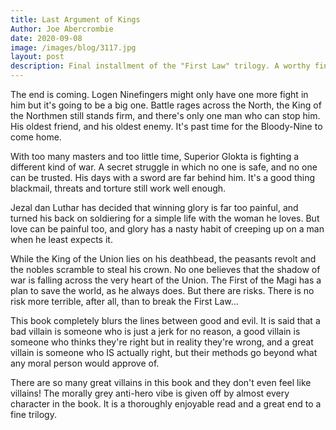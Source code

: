 ```yaml
---
title: Last Argument of Kings
Author: Joe Abercrombie
date: 2020-09-08
image: /images/blog/3117.jpg
layout: post
description: Final installment of the "First Law" trilogy. A worthy finale which highlights all the shades of grey...
---
```


The end is coming. Logen Ninefingers might only have one more fight in him but it's going to be a big one. Battle rages across the North, the King of the Northmen still stands firm, and there's only one man who can stop him. His oldest friend, and his oldest enemy. It's past time for the Bloody-Nine to come home.

With too many masters and too little time, Superior Glokta is fighting a different kind of war. A secret struggle in which no one is safe, and no one can be trusted. His days with a sword are far behind him. It's a good thing blackmail, threats and torture still work well enough.

Jezal dan Luthar has decided that winning glory is far too painful, and turned his back on soldiering for a simple life with the woman he loves. But love can be painful too, and glory has a nasty habit of creeping up on a man when he least expects it.

While the King of the Union lies on his deathbead, the peasants revolt and the nobles scramble to steal his crown. No one believes that the shadow of war is falling across the very heart of the Union. The First of the Magi has a plan to save the world, as he always does. But there are risks. There is no risk more terrible, after all, than to break the First Law...

This book completely blurs the lines between good and evil. It is said that a bad villain is someone who is just a jerk for no reason, a good villain is someone who thinks they're right but in reality they're wrong, and a great villain is someone who IS actually right, but their methods go beyond what any moral person would approve of.

There are so many great villains in this book and they don't even feel like villains! The morally grey anti-hero vibe is given off by almost every character in the book. It is a thoroughly enjoyable read and a great end to a fine trilogy.

